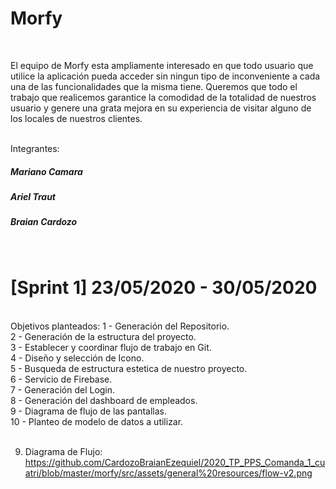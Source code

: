 <h1>Morfy</h1>
<br>
<p>El equipo de Morfy esta ampliamente interesado en que todo usuario que utilice la aplicación pueda acceder sin ningun tipo de inconveniente a cada una de las funcionalidades que la misma tiene. 
Queremos que todo el trabajo que realicemos garantice la comodidad de la totalidad de nuestros usuario y genere una grata mejora en su experiencia de visitar alguno de los locales de nuestros clientes. </p>
<br>
Integrantes:<br>
<h5>Mariano Camara</h5>
<h5>Ariel Traut</h5>
<h5>Braian Cardozo</h5>

<br>
<h1>[Sprint 1] 23/05/2020 - 30/05/2020</h1>
<br>
Objetivos planteados: 
1 - Generación del Repositorio.<br>
2 - Generación de la estructura del proyecto.<br>
3 - Establecer y coordinar flujo de trabajo en Git.<br>
4 - Diseño y selección de Icono.<br>
5 - Busqueda de estructura estetica de nuestro proyecto. <br>
6 - Servicio de Firebase.<br>
7 - Generación del Login.<br>
8 - Generación del dashboard de empleados.<br>
9 - Diagrama de flujo de las pantallas.<br>
10 - Planteo de modelo de datos a utilizar. <br><br>

9) Diagrama de Flujo:
https://github.com/CardozoBraianEzequiel/2020_TP_PPS_Comanda_1_cuatri/blob/master/morfy/src/assets/general%20resources/flow-v2.png

